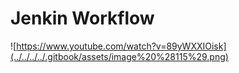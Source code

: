 # Jenkin Workflow



![https://www.youtube.com/watch?v=89yWXXIOisk](../../../../.gitbook/assets/image%20%28115%29.png)


